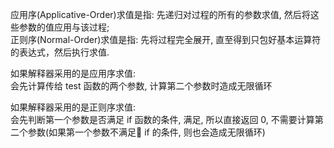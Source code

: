 应用序(Applicative-Order)求值是指: 先递归对过程的所有的参数求值, 然后将这些参数的值应用与该过程;  
正则序(Normal-Order)求值是指: 先将过程完全展开, 直至得到只包好基本运算符的表达式，然后执行求值. 

如果解释器采用的是应用序求值:  
  会先计算传给 test 函数的两个参数, 计算第二个参数时造成无限循环

如果解释器采用的是正则序求值:  
  会先判断第一个参数是否满足 if 函数的条件, 满足, 所以直接返回 0, 不需要计算第二个参数(如果第一个参数不满足 if 的条件, 则也会造成无限循环)